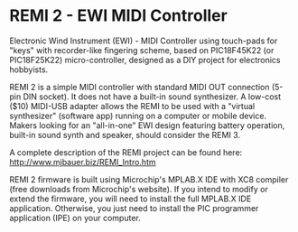 # REMI 2 - EWI MIDI Controller
Electronic Wind Instrument (EWI) - MIDI Controller using touch-pads for "keys" with recorder-like fingering scheme,
based on PIC18F45K22 (or PIC18F25K22) micro-controller, designed as a DIY project for electronics hobbyists.

REMI 2 is a simple MIDI controller with standard MIDI OUT connection (5-pin DIN socket). It does not have a built-in sound synthesizer.
A low-cost ($10) MIDI-USB adapter allows the REMI to be used with a "virtual synthesizer" (software app) running on a computer or mobile device.
Makers looking for an "all-in-one" EWI design featuring battery operation, built-in sound synth and speaker, should consider the REMI 3.

A complete description of the REMI project can be found here: http://www.mjbauer.biz/REMI_Intro.htm

REMI 2 firmware is built using Microchip's MPLAB.X IDE with XC8 compiler (free downloads from Microchip's website).
If you intend to modify or extend the firmware, you will need to install the full MPLAB.X IDE application. 
Otherwise, you just need to install the PIC programmer application (IPE) on your computer.
